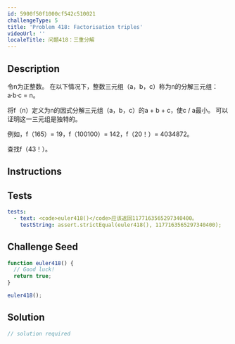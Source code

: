 ```yaml
---
id: 5900f50f1000cf542c510021
challengeType: 5
title: 'Problem 418: Factorisation triples'
videoUrl: ''
localeTitle: 问题418：三重分解
---
```


## Description
<section id="description">
令n为正整数。 在以下情况下，整数三元组（a，b，c）称为n的分解三元组：
  a·b·c = n。

将f（n）定义为n的因式分解三元组（a，b，c）的a + b + c，使c / a最小。 可以证明这一三元组是独特的。


例如，f（165）= 19，f（100100）= 142，f（20！）= 4034872。


查找f（43！）。
</section>

## Instructions
<section id="instructions">
</section>

## Tests
<section id='tests'>

```yml
tests:
  - text: <code>euler418()</code>应该返回1177163565297340400。
    testString: assert.strictEqual(euler418(), 1177163565297340400);

```

</section>

## Challenge Seed
<section id='challengeSeed'>

<div id='js-seed'>

```js
function euler418() {
  // Good luck!
  return true;
}

euler418();

```

</div>



</section>

## Solution
<section id='solution'>

```js
// solution required
```
</section>
